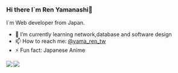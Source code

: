 ### Hi there I`m Ren Yamanashi👋

I`m Web developer from Japan.

- 🌱 I’m currently learning network,database and software design
- 📫 How to reach me: [@yama_ren_tw](https://twitter.com/yama_ren_tw)
- ⚡ Fun fact: Japanese Anime

<a href="https://github.com/ko31">
  <img align="left" src="https://github-readme-stats.vercel.app/api?username=ren-yamanashi&count_private=true&show_icons=true" />
</a>
<a href="https://github.com/ko31">
  <img align="left" src="https://github-readme-stats.vercel.app/api/top-langs/?username=ren-yamanashi" />
</a>
